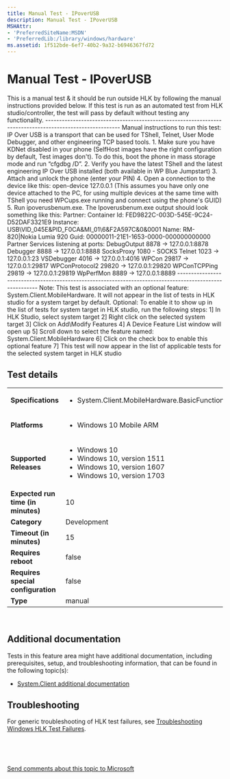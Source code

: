 ```yaml
---
title: Manual Test - IPoverUSB
description: Manual Test - IPoverUSB
MSHAttr:
- 'PreferredSiteName:MSDN'
- 'PreferredLib:/library/windows/hardware'
ms.assetid: 1f512bde-6ef7-40b2-9a32-b6946367fd72
---
```


# <span id="p_hlk_test.9f6c982b-3f43-495c-b69f-7ef5c2b3fe85"></span>Manual Test - IPoverUSB


This is a manual test & it should be run outside HLK by following the manual instructions provided below. If this test is run as an automated test from HLK studio/controller, the test will pass by default without testing any functionality. --------------------------------------------------------------------------------------------------------- Manual instructions to run this test: IP Over USB is a transport that can be used for TShell, Telnet, User Mode Debugger, and other engineering TCP based tools. 1. Make sure you have KDNet disabled in your phone (SelfHost images have the right configuration by default, Test images don't). To do this, boot the phone in mass storage mode and run “cfgdbg /D”. 2. Verify you have the latest TShell and the latest engineering IP Over USB installed (both available in WP Blue Jumpstart) 3. Attach and unlock the phone (enter your PIN) 4. Open a connection to the device like this: open-device 127.0.0.1 (This assumes you have only one device attached to the PC, for using multiple devices at the same time with TShell you need WPCups.exe running and connect using the phone's GUID) 5. Run ipoverusbenum.exe. The Ipoverusbenum.exe output should look something like this: Partner: Container Id: FED9822C-003D-545E-9C24-D52DAF3321E9 Instance: USB\\VID\_045E&PID\_F0CA&MI\_01\\6&F2A597C&0&0001 Name: RM-820|Nokia Lumia 920 Guid: 00000011-21E1-1653-0000-000000000000 Partner Services listening at ports: DebugOutput 8878 -&gt; 127.0.0.1:8878 Debugger 8888 -&gt; 127.0.0.1:8888 SocksProxy 1080 - SOCKS Telnet 1023 -&gt; 127.0.0.1:23 VSDebugger 4016 -&gt; 127.0.0.1:4016 WPCon 29817 -&gt; 127.0.0.1:29817 WPConProtocol2 29820 -&gt; 127.0.0.1:29820 WPConTCPPing 29819 -&gt; 127.0.0.1:29819 WpPerfMon 8889 -&gt; 127.0.0.1:8889 --------------------------------------------------------------------------------------------------------- Note: This test is associated with an optional feature: System.Client.MobileHardware. It will not appear in the list of tests in HLK studio for a system target by default. Optional: To enable it to show up in the list of tests for system target in HLK studio, run the following steps: 1\] In HLK Studio, select system target 2\] Right click on the selected system target 3\] Click on Add\\Modify Features 4\] A Device Feature List window will open up 5\] Scroll down to select the feature named: System.Client.MobileHardware 6\] Click on the check box to enable this optional feature 7\] This test will now appear in the list of applicable tests for the selected system target in HLK studio

## <span id="Test_details"></span><span id="test_details"></span><span id="TEST_DETAILS"></span>Test details


<table>
<colgroup>
<col width="50%" />
<col width="50%" />
</colgroup>
<tbody>
<tr class="odd">
<td><strong>Specifications</strong></td>
<td><ul>
<li>System.Client.MobileHardware.BasicFunctionality</li>
</ul></td>
</tr>
<tr class="even">
<td><strong>Platforms</strong></td>
<td><ul>
<li>Windows 10 Mobile ARM</li>
</ul></td>
</tr>
<tr class="odd">
<td><strong>Supported Releases</strong></td>
<td><ul>
<li>Windows 10</li>
<li>Windows 10, version 1511</li>
<li>Windows 10, version 1607</li>
<li>Windows 10, version 1703</li>
</ul></td>
</tr>
<tr class="even">
<td><strong>Expected run time (in minutes)</strong></td>
<td>10</td>
</tr>
<tr class="odd">
<td><strong>Category</strong></td>
<td>Development</td>
</tr>
<tr class="even">
<td><strong>Timeout (in minutes)</strong></td>
<td>15</td>
</tr>
<tr class="odd">
<td><strong>Requires reboot</strong></td>
<td>false</td>
</tr>
<tr class="even">
<td><strong>Requires special configuration</strong></td>
<td>false</td>
</tr>
<tr class="odd">
<td><strong>Type</strong></td>
<td>manual</td>
</tr>
</tbody>
</table>

 

## <span id="Additional_documentation"></span><span id="additional_documentation"></span><span id="ADDITIONAL_DOCUMENTATION"></span>Additional documentation


Tests in this feature area might have additional documentation, including prerequisites, setup, and troubleshooting information, that can be found in the following topic(s):

-   [System.Client additional documentation](system-client-additional-documentation.md)

## <span id="Troubleshooting"></span><span id="troubleshooting"></span><span id="TROUBLESHOOTING"></span>Troubleshooting


For generic troubleshooting of HLK test failures, see [Troubleshooting Windows HLK Test Failures](p_hlk.troubleshooting_windows_hlk_test_failures).

 

 

[Send comments about this topic to Microsoft](mailto:wsddocfb@microsoft.com?subject=Documentation%20feedback%20%5Bp_hlk_test\p_hlk_test%5D:%20Manual%20Test%20-%20IPoverUSB%20%20RELEASE:%20%288/29/2017%29&body=%0A%0APRIVACY%20STATEMENT%0A%0AWe%20use%20your%20feedback%20to%20improve%20the%20documentation.%20We%20don't%20use%20your%20email%20address%20for%20any%20other%20purpose,%20and%20we'll%20remove%20your%20email%20address%20from%20our%20system%20after%20the%20issue%20that%20you're%20reporting%20is%20fixed.%20While%20we're%20working%20to%20fix%20this%20issue,%20we%20might%20send%20you%20an%20email%20message%20to%20ask%20for%20more%20info.%20Later,%20we%20might%20also%20send%20you%20an%20email%20message%20to%20let%20you%20know%20that%20we've%20addressed%20your%20feedback.%0A%0AFor%20more%20info%20about%20Microsoft's%20privacy%20policy,%20see%20http://privacy.microsoft.com/en-us/default.aspx. "Send comments about this topic to Microsoft")




